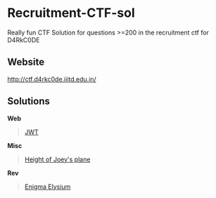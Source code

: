 # Recruitment-CTF-sol
Really fun CTF
Solution for questions >=200 in the recruitment ctf for D4RkC0DE

## Website
http://ctf.d4rkc0de.iiitd.edu.in/

## Solutions

**Web**

>[JWT](https://github.com/Celerium-Ce/Recruitment-CTF-sol/blob/main/Web/JWT)

**Misc**

>[Height of Joey's plane](https://github.com/Celerium-Ce/Recruitment-CTF-sol/blob/main/Misc/Height_Of_Joey's_Plane.md)

**Rev**

>[Enigma Elysium](https://github.com/Celerium-Ce/Recruitment-CTF-sol/blob/main/Rev/Enigma_Elysium.md)
